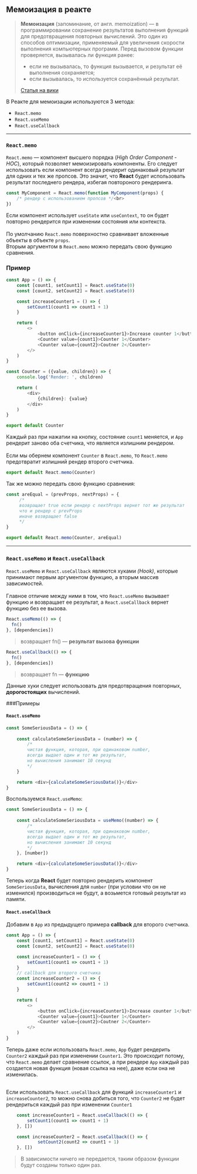 ## Мемоизация в реакте
>**Мемоизация** (запоминание, от англ. memoization) — в программировании сохранение
результатов выполнения функций для предотвращения повторных вычислений.
Это один из способов оптимизации, применяемый для увеличения скорости
выполнения компьютерных программ. Перед вызовом функции проверяется,
вызывалась ли функция ранее:
>
>* если не вызывалась, то функция вызывается, и результат её выполнения сохраняется;
>* если вызывалась, то используется сохранённый результат.<br>
>
>[Статья на вики](https://ru.wikipedia.org/wiki/Мемоизация)
>

В Реакте для мемоизации используются 3 метода:
 * `React.memo`
 * `React.useMemo`
 * `React.useCallback`
___
### `React.memo`
`React.memo` — компонент высшего порядка (*High Order Component - HOC*), который позволяет мемоизировать компоненты.
Его следует использовать если компонент всегда рендерит одинаковый результат для одних и тех же пропсов. Это значит,
что **React** будет использовать результат последнего рендера, избегая повтороного рендеринга.

```javascript
const MyComponent = React.memo(function MyComponent(props) {
    /* рендер с использованием пропсов */<br>
})
```

Если компонент использует `useState` или `useContext`, то он будет повторно рендерится при изменении состояния или
контекста.
<br><br>
По умолчанию `React.memo` поверхностно сравнивает вложенные объекты в объекте `props`.<br>
Вторым аргументом в `React.memo` можно передать свою функцию сравнения.

### Пример

```javascript
const App = () => {
    const [count1, setCount1] = React.useState(0)
    const [count2, setCount2] = React.useState(0)

    const increaseCounter1 = () => {
        setCount1(count1 => count1 + 1)
    }

    return (
        <>
            <button onClick={increaseCounter1}>Increase counter 1</button>
            <Counter value={count1}>Counter 1</Counter>
            <Counter value={count2}>Coutner 2</Counter>
        </>
    )
}
```
```javascript
const Counter = ({value, children}) => {
    console.log('Render: ', children)

    return (
        <div>
            {children}: {value}
        </div>
    )
}

export default Counter
```
Каждый раз при нажатии на кнопку, состояние `count1` меняется, и `App` рендерит заново оба счетчика, что является
излишним рендером.<br><br>
Если мы обернем компонент `Counter` в `React.memo`, то `React.memo` предотвратит излишний рендер второго счетчика.
```javascript
export default React.memo(Counter)
```
Так же можно передать свою функцию сравнения:
```javascript
const areEqual = (prevProps, nextProps) = {
     /*
     возвращает true если рендер с nextProps вернет тот же результат
     что и рендер с prevProps
     иначе возвращает false
     */
}

export default React.memo(Counter, areEqual)
```
___
### `React.useMemo` и `React.useCallback`
`React.useMemo` и `React.useCallback` являются хуками *(Hook)*, которые принимают первым аргументом функцию, а вторым массив
зависимостей.<br><br>
Главное отличие между ними в том, что `React.useMemo` вызывает функцию и возвращает ее результат, а `React.useCallback`
вернет функцию без ее вызова. 
```javascript
React.useMemo(() => {
  fn()
}, [dependencies]) 
```
>возвращает fn() — **результат вызова функции**
```javascript
React.useCallback(() => {
  fn()
}, [dependencies]) 
```
>возвращает fn — **функцию**
 
 Данные хуки следует использовать для предотвращения повторных, **дорогостоящих** вычислений.

###Примеры

#### `React.useMemo`
```javascript
const SomeSeriousData = () => {
  
    const calculateSomeSeriousData = (number) => {
        /*
        чистая функция, которая, при одинаковом number,
        всегда выдает один и тот же результат,
        но вычисления занимают 10 секунд
        */
    }

    return <div>{calculateSomeSeriousData()}</div>
}
```
Воспользуемся `React.useMemo`:
```javascript
const SomeSeriousData = () => {
  
    const calculateSomeSeriousData = useMemo((number) => {
        /*
        чистая функция, которая, при одинаковом number,
        всегда выдает один и тот же результат,
        но вычисления занимают 10 секунд
        */
    }, [number])

    return <div>{calculateSomeSeriousData()}</div>
}
```
Теперь когда **React** будет повторно рендерить компонент `SomeSeriousData`, вычисления для `number` (при условии
 что он не изменился) производиться не будут, а возьмется готовый результат из памяти.

#### `React.useCallback`
Добавим в `App` из предыдущего примера **callback** для второго счетчика.
```javascript
const App = () => {
    const [count1, setCount1] = React.useState(0)
    const [count2, setCount2] = React.useState(0)

    const increaseCounter1 = () => {
        setCount1(count1 => count1 + 1)
    }
    // callback для второго счетчика
    const increaseCounter2 = () => {
        setCount1(count2 => count1 + 1)
    }

    return (
        <>
            <button onClick={increaseCounter1}>Increase counter 1</button>
            <Counter value={count1}>Counter 1</Counter>
            <Counter value={count2}>Coutner 2</Counter>
        </>
    )
}
```
Теперь даже если использовать `React.memo`, `App` будет рендерить `Counter2` каждый раз при изменении
`Counter1`. Это происходит потому, что `React.memo` делает сравнение ссылок, а при рендере `App` каждый раз
создается новая функция (новая ссылка на нее), даже если она не изменилась.<br><br>

Если использовать `React.useCallback` для функций `increaseCounter1` и `increaseCounter2`, то можно снова добиться того,
что `Counter2` не будет рендериться каждый раз при изменении `Counter1`

```javascript
    const increaseCounter1 = React.useCallback(() => {
        setCount1(count1 => count1 + 1)
    }, [])

    const increaseCounter2 = React.useCallback(() => {
            setCount2(count2 => count1 + 1)
    }, [])
```
>В зависимости ничего не передается, таким образом функции будут созданы только один раз.





